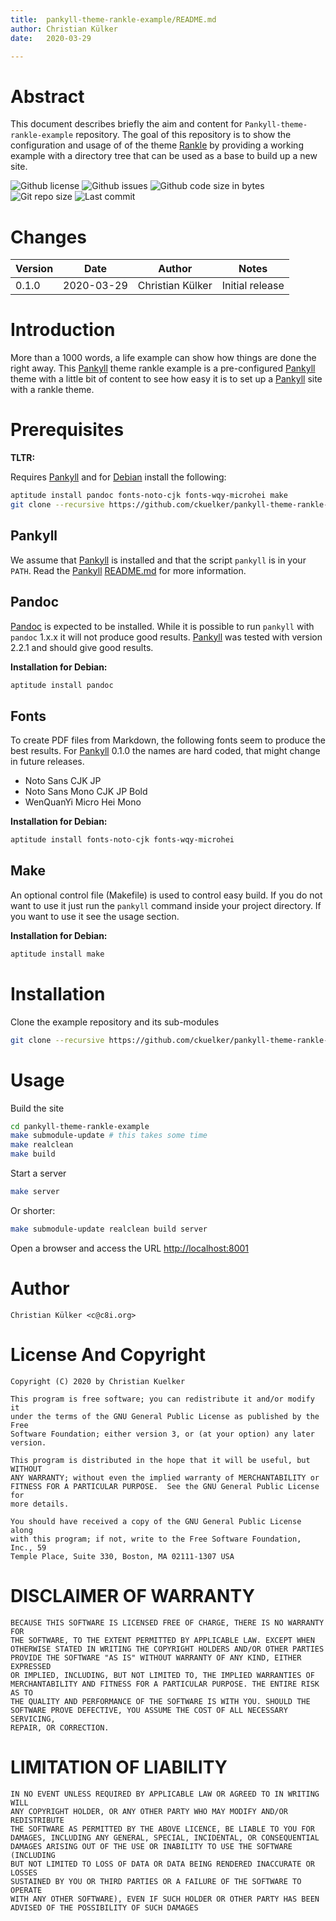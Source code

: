 ```yaml
---
title:  pankyll-theme-rankle-example/README.md
author: Christian Külker
date:   2020-03-29

---
```


# Abstract

This document describes briefly the aim and content for
`Pankyll-theme-rankle-example` repository. The goal of this repository is to
show the configuration and usage of of the theme [Rankle] by providing a
working example with a directory tree that can be used as a base to build up a
new site.

![Github license](https://img.shields.io/github/license/ckuelker/pankyll-theme-rankle-example.svg)
![Github issues](https://img.shields.io/github/issues/ckuelker/pankyll-theme-rankle-example.svg?style=popout-square)
![Github code size in bytes](https://img.shields.io/github/languages/code-size/ckuelker/pankyll-theme-rankle-example.svg)
![Git repo size](https://img.shields.io/github/repo-size/ckuelker/pankyll-theme-rankle-example.svg)
![Last commit](https://img.shields.io/github/last-commit/ckuelker/pankyll-theme-rankle-example.svg)

# Changes

| Version | Date       | Author           | Notes                             |
| ------- | ---------- | ---------------- | --------------------------------- |
| 0.1.0   | 2020-03-29 | Christian Külker | Initial release                   |

# Introduction

More than a 1000 words, a life example can show how things are done the right
away. This [Pankyll] theme rankle example is a pre-configured [Pankyll]
theme with a little bit of content to see how easy it is to set up a
[Pankyll] site with a rankle theme.

# Prerequisites

**TLTR:**

Requires [Pankyll](https://github.com/ckuelker/pankyll/) and for [Debian] install
the following:

```bash
aptitude install pandoc fonts-noto-cjk fonts-wqy-microhei make
git clone --recursive https://github.com/ckuelker/pankyll-theme-rankle-example.git
```

## Pankyll 

We assume that [Pankyll] is installed and that the script `pankyll` is in your
`PATH`. Read the [Pankyll] [README.md](https://github.com/ckuelker/pankyll/)
for more information.

## Pandoc 

[Pandoc] is expected to be installed. While it is possible to run `pankyll`
with `pandoc` 1.x.x it will not produce good results. [Pankyll] was tested
with version 2.2.1 and should give good results.

**Installation for Debian:**

```bash
aptitude install pandoc
```

## Fonts

To create PDF files from Markdown, the following fonts seem to produce the best
results. For [Pankyll] 0.1.0 the names are hard coded, that might change in
future releases.

* Noto Sans CJK JP
* Noto Sans Mono CJK JP Bold
* WenQuanYi Micro Hei Mono


**Installation for Debian:**

```bash
aptitude install fonts-noto-cjk fonts-wqy-microhei
```

## Make 

An optional control file (Makefile) is used to control easy build. If you do
not want to use it just run the `pankyll` command inside your project
directory. If you want to use it see the usage section.

**Installation for Debian:**

```bash
aptitude install make
```

# Installation

Clone the example repository and its sub-modules

```bash
git clone --recursive https://github.com/ckuelker/pankyll-theme-rankle-example.git
```

# Usage

Build the site

```bash
cd pankyll-theme-rankle-example
make submodule-update # this takes some time
make realclean
make build
```

Start a server

```bash
make server
```

Or shorter:

```bash
make submodule-update realclean build server
```

Open a browser and access the URL [http://localhost:8001](http://localhost:8001)

# Author

    Christian Külker <c@c8i.org>

# License And Copyright

    Copyright (C) 2020 by Christian Kuelker

    This program is free software; you can redistribute it and/or modify it
    under the terms of the GNU General Public License as published by the Free
    Software Foundation; either version 3, or (at your option) any later
    version.

    This program is distributed in the hope that it will be useful, but WITHOUT
    ANY WARRANTY; without even the implied warranty of MERCHANTABILITY or
    FITNESS FOR A PARTICULAR PURPOSE.  See the GNU General Public License for
    more details.

    You should have received a copy of the GNU General Public License along
    with this program; if not, write to the Free Software Foundation, Inc., 59
    Temple Place, Suite 330, Boston, MA 02111-1307 USA

# DISCLAIMER OF WARRANTY

    BECAUSE THIS SOFTWARE IS LICENSED FREE OF CHARGE, THERE IS NO WARRANTY FOR
    THE SOFTWARE, TO THE EXTENT PERMITTED BY APPLICABLE LAW. EXCEPT WHEN
    OTHERWISE STATED IN WRITING THE COPYRIGHT HOLDERS AND/OR OTHER PARTIES
    PROVIDE THE SOFTWARE "AS IS" WITHOUT WARRANTY OF ANY KIND, EITHER EXPRESSED
    OR IMPLIED, INCLUDING, BUT NOT LIMITED TO, THE IMPLIED WARRANTIES OF
    MERCHANTABILITY AND FITNESS FOR A PARTICULAR PURPOSE. THE ENTIRE RISK AS TO
    THE QUALITY AND PERFORMANCE OF THE SOFTWARE IS WITH YOU. SHOULD THE
    SOFTWARE PROVE DEFECTIVE, YOU ASSUME THE COST OF ALL NECESSARY SERVICING,
    REPAIR, OR CORRECTION.

# LIMITATION OF LIABILITY

    IN NO EVENT UNLESS REQUIRED BY APPLICABLE LAW OR AGREED TO IN WRITING WILL
    ANY COPYRIGHT HOLDER, OR ANY OTHER PARTY WHO MAY MODIFY AND/OR REDISTRIBUTE
    THE SOFTWARE AS PERMITTED BY THE ABOVE LICENCE, BE LIABLE TO YOU FOR
    DAMAGES, INCLUDING ANY GENERAL, SPECIAL, INCIDENTAL, OR CONSEQUENTIAL
    DAMAGES ARISING OUT OF THE USE OR INABILITY TO USE THE SOFTWARE (INCLUDING
    BUT NOT LIMITED TO LOSS OF DATA OR DATA BEING RENDERED INACCURATE OR LOSSES
    SUSTAINED BY YOU OR THIRD PARTIES OR A FAILURE OF THE SOFTWARE TO OPERATE
    WITH ANY OTHER SOFTWARE), EVEN IF SUCH HOLDER OR OTHER PARTY HAS BEEN
    ADVISED OF THE POSSIBILITY OF SUCH DAMAGES

[Rankle]: https://github.com/ckuelker/pankyll-theme-rankle
[Pankyll]: https://github.com/ckuelker/pankyll
[Pandoc]:  https://pandoc.org/
[Debian]:  https://www.debian.org/
